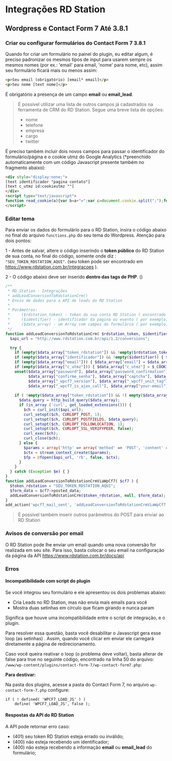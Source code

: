 # Integrações RD Station
## Wordpress e Contact Form 7 Até 3.8.1

### Criar ou configurar formulários do Contact Form 7 3.8.1

Quando for criar um formulário no painel do plugin, eu editar algum, é preciso padronizar os mesmos tipos de input para usarem sempre os mesmos nomes (por ex.: 'email' para email, 'nome' para nome, etc), assim seu formulário ficará mais ou menos assim:

```HTML
<p>Seu email (obrigatório) [email* email]</p>
<p>Seu nome [text nome]</p>
```

É obrigatório a presença de um campo <strong>email</strong> ou <strong>email_lead</strong>.

> É possível utilizar uma lista de outros campos já cadastrados na ferramenta de CRM do RD Station. Segue uma breve lista de opções:<ul><li>nome</li><li>telefone</li><li>empresa</li><li>cargo</li><li>twitter</li></ul>

É preciso também incluir dois novos campos para passar o identificador do formulário/página e o cookie utmz do Google Analytics (*preenchido automaticamente com um código Javascript presente também no fragmento abaixo):

```HTML
<div style="display:none;">
[text identificador "pagina contato"]
[text c_utmz id:cookieutmz ""]
</div>
<script type="text/javascript">
function read_cookie(a){var b=a+"=";var c=document.cookie.split(";");for(var d=0;d<c.length;d++){var e=c[d];while(e.charAt(0)==" ")e=e.substring(1,e.length);if(e.indexOf(b)==0){return e.substring(b.length,e.length)}}return null}try{document.getElementById("cookieutmz").value=read_cookie("__utmz")}catch(err){}
</script>
```

### Editar tema

Para enviar os dados do formulário para o RD Station, insira o código abaixo no final do arquivo <code>functions.php</code> do seu tema do Wordpress.
Atenção para dois pontos:

1 - Antes de salvar, altere o código inserindo o **token público** do RD Station de sua conta, no final do código, somente onde diz : `"SEU_TOKEN_RDSTATION_AQUI"`. (seu token pode ser encontrado em https://www.rdstation.com.br/integracoes ).

2 - O código abaixo deve ser inserido **dentro das tags de PHP**. (<?php (...) ?>)

```PHP
/**
 * RD Station - Integrações
 * addLeadConversionToRdstationCrm()
 * Envio de dados para a API de leads do RD Station
 *
 * Parâmetros:
 *     ($rdstation_token) - token da sua conta RD Station ( encontrado em https://www.rdstation.com.br/docs/api )
 *     ($identifier) - identificador da página ou evento ( por exemplo, 'pagina-contato' )
 *     ($data_array) - um Array com campos do formulário ( por exemplo, array('email' => 'teste@rdstation.com.br', 'name' =>'Fulano') )
 */
function addLeadConversionToRdstationCrm( $rdstation_token, $identifier, $data_array ) {
  $api_url = "http://www.rdstation.com.br/api/1.2/conversions";

  try {
    if (empty($data_array["token_rdstation"]) && !empty($rdstation_token)) { $data_array["token_rdstation"] = $rdstation_token; }
    if (empty($data_array["identificador"]) && !empty($identifier)) { $data_array["identificador"] = $identifier; }
    if (empty($data_array["email"])) { $data_array["email"] = $data_array["your-email"]; }
    if (empty($data_array["c_utmz"])) { $data_array["c_utmz"] = $_COOKIE["__utmz"]; }
    unset($data_array["password"], $data_array["password_confirmation"], $data_array["senha"], 
          $data_array["confirme_senha"], $data_array["captcha"], $data_array["_wpcf7"], 
          $data_array["_wpcf7_version"], $data_array["_wpcf7_unit_tag"], $data_array["_wpnonce"], 
          $data_array["_wpcf7_is_ajax_call"], $data_array["your-email"]);
      
    if ( !empty($data_array["token_rdstation"]) && !( empty($data_array["email"]) && empty($data_array["email_lead"]) ) ) {
      $data_query = http_build_query($data_array);
      if (in_array ('curl', get_loaded_extensions())) {
        $ch = curl_init($api_url);
        curl_setopt($ch, CURLOPT_POST, 1);
        curl_setopt($ch, CURLOPT_POSTFIELDS, $data_query);
        curl_setopt($ch, CURLOPT_FOLLOWLOCATION, 1);
        curl_setopt($ch, CURLOPT_SSL_VERIFYPEER, false);
        curl_exec($ch);
        curl_close($ch);
      } else {
        $params = array('http' => array('method' => 'POST', 'content' => $data_query, 'ignore_errors' => true));
        $ctx = stream_context_create($params); 
        $fp = @fopen($api_url, 'rb', false, $ctx);
      }
    }
  } catch (Exception $e) { }
}
function addLeadConversionToRdstationCrmViaWpCf7( $cf7 ) {
  $token_rdstation = "SEU_TOKEN_RDSTATION_AQUI";
  $form_data = $cf7->posted_data;
  addLeadConversionToRdstationCrm($token_rdstation, null, $form_data);
}
add_action('wpcf7_mail_sent', 'addLeadConversionToRdstationCrmViaWpCf7');
```

> É possível também inserir outros parâmetros do POST para enviar ao RD Station

### Avisos de conversão por email

O RD Station pode lhe enviar um email quando uma nova conversão for realizada em seu site.
Para isso, basta colocar o seu email na configuração da página da API https://www.rdstation.com.br/docs/api

### Erros

#### Incompatibilidade com script do plugin

Se você integrou seu formulário e ele apresentou os dois problemas abaixo:
- Cria Leads no RD Station, mas não envia mais emails para você
- Mostra duas setinhas em círculo que ficam girando e nunca param

Significa que houve uma incompatibilidade entre o script de integração, e o plugin.

Para resolver essa questão, basta você desabilitar o Javascript gera esse loop (as setinhas) . Assim, quando você clicar em enviar ele carregará diretamente a página de redirecionamento.

Caso você queira reativar o loop (o problema deve voltar), basta alterar de false para true no seguinte código, encontrado na linha 50 do arquivo: `/www/wp-content/plugins/contact-form-7/wp-contact-form7.php`:

**Para destivar:**

Na pasta dos plugins, acesse a pasta do Contact Form 7, no arquivo `wp-contact-form-7.php` configure:

```
if ( ! defined( 'WPCF7_LOAD_JS' ) )
    define( 'WPCF7_LOAD_JS', false );
```

#### Respostas da API do RD Station
A API pode retornar erro caso:
 - (401) seu token RD Station esteja errado ou inválido;
 - (400) não esteja recebendo um identificador;
 - (400) não esteja recebendo a informação <strong>email</strong> ou <strong>email_lead</strong> do formulário;
